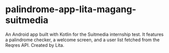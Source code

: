 # palindrome-app-lita-magang-suitmedia
An Android app built with Kotlin for the Suitmedia internship test. It features a palindrome checker, a welcome screen, and a user list fetched from the Reqres API. Created by Lita.
